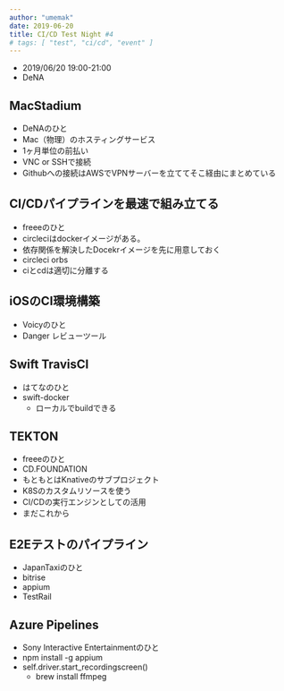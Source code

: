 ```yaml
---
author: "umemak"
date: 2019-06-20
title: CI/CD Test Night #4
# tags: [ "test", "ci/cd", "event" ]
---
```


* 2019/06/20 19:00-21:00
* DeNA

## MacStadium
* DeNAのひと
* Mac（物理）のホスティングサービス
* 1ヶ月単位の前払い
* VNC or SSHで接続
* Githubへの接続はAWSでVPNサーバーを立ててそこ経由にまとめている

## CI/CDパイプラインを最速で組み立てる
* freeeのひと
* circleciはdockerイメージがある。
* 依存関係を解決したDocekrイメージを先に用意しておく
* circleci orbs
* ciとcdは適切に分離する

## iOSのCI環境構築
* Voicyのひと
* Danger レビューツール

## Swift TravisCI
* はてなのひと
* swift-docker
  - ローカルでbuildできる

## TEKTON
* freeeのひと
* CD.FOUNDATION
* もともとはKnativeのサブプロジェクト
* K8Sのカスタムリソースを使う
* CI/CDの実行エンジンとしての活用
* まだこれから

## E2Eテストのパイプライン
* JapanTaxiのひと
* bitrise
* appium
* TestRail

## Azure Pipelines
* Sony Interactive Entertainmentのひと
* npm install -g appium
* self.driver.start_recordingscreen()
  - brew install ffmpeg





